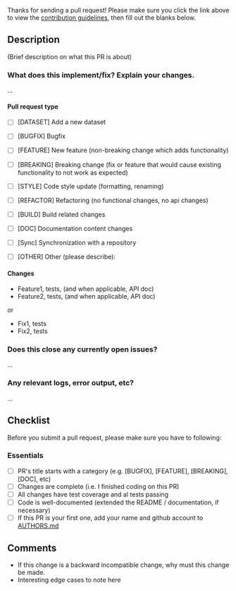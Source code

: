 Thanks for sending a pull request! 
Please make sure you click the link above to view the [contribution guidelines](../blob/master/CONTRIBUTE.md), 
then fill out the blanks below.

## Description ##
(Brief description on what this PR is about)

### What does this implement/fix? Explain your changes.
...

#### Pull request type
- [ ] [DATASET] Add a new dataset
- [ ] [BUGFIX] Bugfix
- [ ] [FEATURE] New feature (non-breaking change which adds functionality)
- [ ] [BREAKING] Breaking change (fix or feature that would cause existing functionality to not work as expected)
- [ ] [STYLE] Code style update (formatting, renaming)
- [ ] [REFACTOR] Refactoring (no functional changes, no api changes)
- [ ] [BUILD] Build related changes
- [ ] [DOC] Documentation content changes
- [ ] [Sync] Synchronization with a repository 
- [ ] [OTHER] Other (please describe): 


#### Changes
- Feature1, tests, (and when applicable, API doc)
- Feature2, tests, (and when applicable, API doc)

or

- Fix1, tests
- Fix2, tests

### Does this close any currently open issues?
...

### Any relevant logs, error output, etc?
...

## Checklist ##
Before you submit a pull request, please make sure you have to following:

### Essentials ###
- [ ] PR's title starts with a category (e.g. [BUGFIX], [FEATURE], [BREAKING], [DOC], etc)
- [ ] Changes are complete (i.e. I finished coding on this PR)
- [ ] All changes have test coverage and al tests passing
- [ ] Code is well-documented (extended the README / documentation, if necessary)
- [ ] If this PR is your first one, add your name and github account to [AUTHORS.md](../blob/master/AUTHORS.md)

## Comments ##
- If this change is a backward incompatible change, why must this change be made.
- Interesting edge cases to note here
